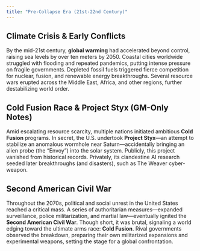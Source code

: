 ```yaml
---
title: "Pre-Collapse Era (21st-22nd Century)"
---
```


## Climate Crisis & Early Conflicts
By the mid-21st century, **global warming** had accelerated beyond control, raising sea levels by over ten meters by 2050. Coastal cities worldwide struggled with flooding and repeated pandemics, putting intense pressure on fragile governments. Depleted fossil fuels triggered fierce competition for nuclear, fusion, and renewable energy breakthroughs. Several resource wars erupted across the Middle East, Africa, and other regions, further destabilizing world order.

## Cold Fusion Race & Project Styx (GM-Only Notes)
Amid escalating resource scarcity, multiple nations initiated ambitious **Cold Fusion** programs. In secret, the U.S. undertook **Project Styx**—an attempt to stabilize an anomalous wormhole near Saturn—accidentally bringing an alien probe (the “Envoy”) into the solar system. Publicly, this project vanished from historical records. Privately, its clandestine AI research seeded later breakthroughs (and disasters), such as The Weaver cyber-weapon.

## Second American Civil War
Throughout the 2070s, political and social unrest in the United States reached a critical mass. A series of authoritarian measures—expanded surveillance, police militarization, and martial law—eventually ignited the **Second American Civil War**. Though short, it was brutal, signaling a world edging toward the ultimate arms race: **Cold Fusion**. Rival governments observed the breakdown, preparing their own militarized expansions and experimental weapons, setting the stage for a global confrontation.
